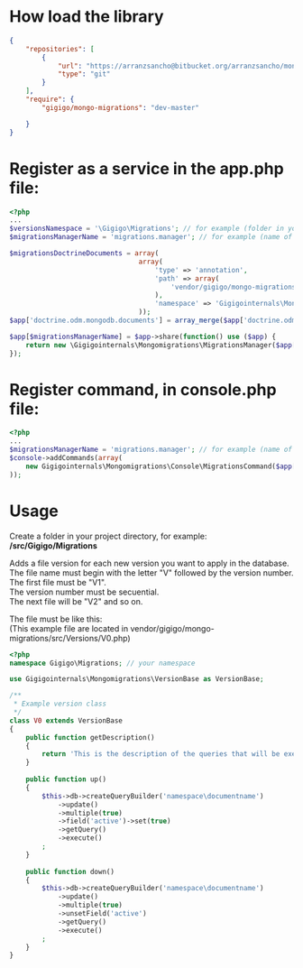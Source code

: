 # How load the library
```json
{
    "repositories": [
        {
            "url": "https://arranzsancho@bitbucket.org/arranzsancho/mongo-migrations.git",
            "type": "git"
        }
    ],
    "require": {
        "gigigo/mongo-migrations": "dev-master"

    }
}
```

# Register as a service in the app.php file:
```php
<?php
...
$versionsNamespace = '\Gigigo\Migrations'; // for example (folder in your project directory)
$migrationsManagerName = 'migrations.manager'; // for example (name of the service)

$migrationsDoctrineDocuments = array(
                                array(
                                    'type' => 'annotation',
                                    'path' => array(
                                        'vendor/gigigo/mongo-migrations/src/Model',
                                    ),
                                    'namespace' => 'Gigigointernals\Mongomigrations\src\Model',
                                ));
$app['doctrine.odm.mongodb.documents'] = array_merge($app['doctrine.odm.mongodb.documents'], $migrationsDoctrineDocuments);

$app[$migrationsManagerName] = $app->share(function() use ($app) {
    return new \Gigigointernals\Mongomigrations\MigrationsManager($app['doctrine.odm.mongodb.dm'], $versionsNamespace);
});
```

# Register command, in console.php file:
```php
<?php
...
$migrationsManagerName = 'migrations.manager'; // for example (name of the service)
$console->addCommands(array(
    new Gigigointernals\Mongomigrations\Console\MigrationsCommand($app[$migrationsManagerName])
));
```

# Usage

Create a folder in your project directory, for example: **/src/Gigigo/Migrations**

Adds a file version for each new version you want to apply in the database.<br />
The file name must begin with the letter "V" followed by the version number.<br />
The first file must be "V1".<br />
The version number must be secuential.<br />
The next file will be "V2" and so on.

The file must be like this:<br />
(This example file are located in vendor/gigigo/mongo-migrations/src/Versions/V0.php)

```php
<?php
namespace Gigigo\Migrations; // your namespace

use Gigigointernals\Mongomigrations\VersionBase as VersionBase;

/**
 * Example version class
 */
class V0 extends VersionBase
{
    public function getDescription()
    {
        return 'This is the description of the queries that will be executed in the method up()';
    }
    
    public function up()
    {
        $this->db->createQueryBuilder('namespace\documentname')
            ->update()
            ->multiple(true)
            ->field('active')->set(true)
            ->getQuery()
            ->execute()
        ;
    }
    
    public function down()
    {
        $this->db->createQueryBuilder('namespace\documentname')
            ->update()
            ->multiple(true)
            ->unsetField('active')
            ->getQuery()
            ->execute()
        ;
    }
}
```

